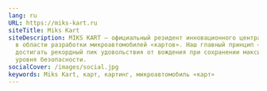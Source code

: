 ```yaml
---
lang: ru
URL: https://miks-kart.ru
siteTitle: Miks Kart
siteDescription: MIKS KART – официальный резидент инновационного центра Сколково
  в области разработки микроавтомобилей «картов». Наш главный принцип –
  достигать рекордный пик удовольствия от вождения при сохранении максимального
  уровня безопасности.
socialCover: /images/social.jpg
keywords: Miks Kart, карт, картинг, микроавтомобиль «карт»
---
```

